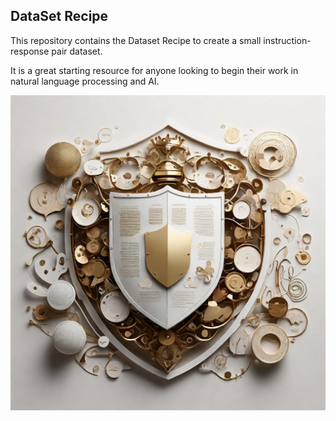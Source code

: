## DataSet Recipe

This repository contains the Dataset Recipe to create a small instruction-response pair dataset.

It is a great starting resource for anyone looking to begin their work in natural language processing and AI.


![Dataset_Poster](image.png)